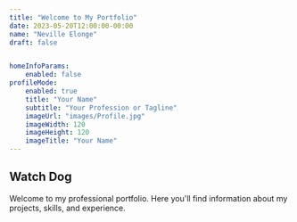 ```yaml
---
title: "Welcome to My Portfolio"
date: 2023-05-20T12:00:00-00:00
name: "Neville Elonge"
draft: false


homeInfoParams:
    enabled: false
profileMode:
    enabled: true
    title: "Your Name"
    subtitle: "Your Profession or Tagline"
    imageUrl: "images/Profile.jpg"
    imageWidth: 120
    imageHeight: 120
    imageTitle: "Your Name"
---
```


## Watch Dog

Welcome to my professional portfolio. Here you'll find information about my projects, skills, and experience.